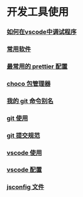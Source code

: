# 开发工具使用

### [如何在vscode中调试程序](./how-to-debug-in-vscode.md.md)

### [常用软件](./win-software-list.md)

### [最常用的 prettier 配置](./最常用的prettier配置.md)

### [choco 包管理器](./choco包管理器.md)

### [我的 git 命令别名](./我的git命令别名.md)

### [git 使用](./git.md)

### [git 提交规范](./git提交规范.md)

### [vscode 使用](./vscode.md)

### [vscode 配置](./vscode配置.md)

### [jsconfig 文件](./jsconfig文件.md)

<!--

### [eslint 使用](./eslint.md)

### [xshell 使用.md](./xshell使用.md)

-->
